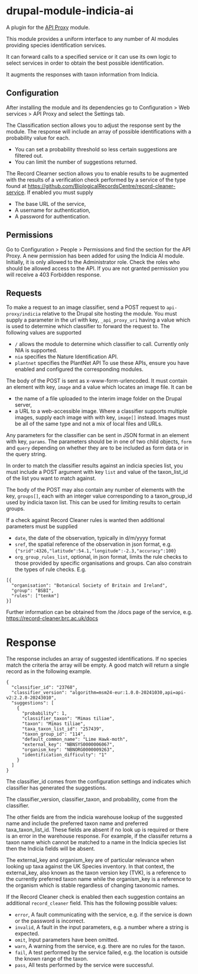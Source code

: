# drupal-module-indicia-ai

A plugin for the [API Proxy](https://www.drupal.org/project/api_proxy) module.

This module provides a uniform interface to any number of AI modules providing
species identification services.

It can forward calls to a specified service or it can use its own logic to
select services in order to obtain the best possible identification.

It augments the responses with taxon information from Indicia.

## Configuration
After installing the module and its dependencies go to Configuration > Web
services > API Proxy and select the Settings tab.

The Classification section allows you to adjust the response sent by the module.
The response will include an array of possible identifications with a
probability value for each.
* You can set a probability threshold so less certain suggestions are filtered
out.
* You can limit the number of suggestions returned.

The Record Clearner section allows you to enable results to be augmented with
the results of a verification check performed by a service of the type
found at https://github.com/BiologicalRecordsCentre/record-cleaner-service.
If enabled you must supply
* The base URL of the service,
* A username for authentication,
* A password for authentication.

## Permissions
Go to Configuration > People > Permissions and find the section for the API
Proxy. A new permission has been added for using the Indicia AI module.
Initially, it is only allowed to the Administrator role. Check the roles who
should be allowed access to the API. If you are not granted permission you will
receive a 403 Forbidden response.

## Requests
To make a request to an image classifier, send a POST request to
`api-proxy/indicia` relative to the Drupal site hosting the module. You must
supply a parameter in the url with key, `_api_proxy_uri` having a value which is
used to determine which classifier to forward the request to. The following
values are supported
* `/` allows the module to determine which classifier to call. Currently only
NIA is supported.
* `nia` specifies the Nature Identification API.
* `plantnet` specifies the PlantNet API
To use these APIs, ensure you have enabled and configured the corresponding
modules.

The body of the POST is sent as x-www-form-urlencoded. It must contain an
element with key, `image` and a value which locates an image file. It can be
* the name of a file uploaded to the interim image folder on the Drupal server,
* a URL to a web-accessible image.
Where a classifier supports multiple images, supply each image with with key,
`image[]` instead.
Images must be all of the same type and not a mix of local files and URLs.

Any parameters for the classifier can be sent in JSON format in an element
with key, `params`. The parameters should be in one of two child objects, `form`
and `query` depending on whether they are to be included as form data or in the
query string.

In order to match the classifier results against an indicia species list, you
must include a POST argument with key `list` and value of the taxon_list_id of
the list you want to match against.

The body of the POST may also contain any number of elements with the key,
`groups[]`, each with an integer value corresponding to a taxon_group_id used
by indicia taxon list. This can be used for limiting results to certain groups.

If a check against Record Cleaner rules is wanted then additional parameters
must be supplied
* `date`, the date of the observation, typically in d/m/yyyy format
* `sref`, the spatial reference of the observation in json format, e.g.
`{"srid":4326,"latitude":54.1,"longitude":-2.3,"accuracy":100}`
* `org_group_rules_list`, optional, in json format, limits the rule checks to
those provided by specific organisations and groups. Can also constrain the
types of rule checks. E.g.

```
[{
  "organisation": "Botanical Society of Britain and Ireland",
  "group": "BSBI",
  "rules": ["tenkm"]
}]
```
Further information can be obtained from the /docs page of the service, e.g.
https://record-cleaner.brc.ac.uk/docs

# Response
The response includes an array of suggested identifications. If no species match
the criteria the array will be empty. A good match will return a single record
as in the following example.

```
{
  "classifier_id": "23768",
  "classifier_version": "algorithm=msm24-eur:1.0.0-20241030,api=api-v2:2.2.0-20243010",
  "suggestions": [
    {
      "probability": 1,
      "classifier_taxon": "Mimas tiliae",
      "taxon": "Mimas tiliae",
      "taxa_taxon_list_id": "257439",
      "taxon_group_id": "114",
      "default_common_name": "Lime Hawk-moth",
      "external_key": "NBNSYS0000006067",
      "organism_key": "NBNORG0000009263",
      "identification_difficulty": "1"
    }
  ]
}
```
The classifier_id comes from the configuration settings and indicates which
classifier has generated the suggestions.

The classifier_version, classifier_taxon, and probability, come from the
classifier.

The other fields are from the indicia warehouse lookup of the suggested name and
include the preferred taxon name and preferred taxa_taxon_list_id. These fields
are absent if no look up is required or there is an error in the warehouse
response. For example, if the classifer returns a taxon name which cannot be
matched to a name in the Indicia species list then the Indicia fields will be
absent.

The external_key and organism_key are of particular relevance when looking up
taxa against the UK Species inventory. In that context, the external_key, also
known as the taxon version key (TVK), is a reference to the currently preferred
taxon name while the organism_key is a reference to the organism which is stable
regardless of changing taxonomic names.

If the Record Cleaner check is enabled then each suggestion contains an
additional `record_cleaner` field. This has the following possible values:
* `error`, A fault communicating with the service, e.g. if the service is
down or the password is incorrect.
* `invalid`, A fault in the input parameters, e.g. a number where a string is
expected.
* `omit`, Input parameters have been omitted.
* `warn`, A warning from the service, e.g. there are no rules for the taxon.
* `fail`, A test performed by the service failed, e.g. the location is outside
the known range of the taxon.
* `pass`, All tests performed by the service were successful.
